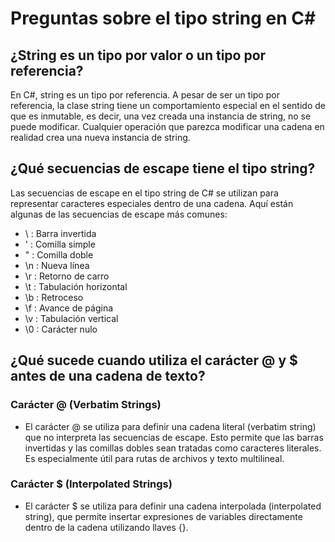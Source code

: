 # Preguntas sobre el tipo string en C#

## ¿String es un tipo por valor o un tipo por referencia?

En C#, string es un tipo por referencia. A pesar de ser un tipo por referencia, la clase string tiene un comportamiento especial en el sentido de que es inmutable, es decir, una vez creada una instancia de string, no se puede modificar. Cualquier operación que parezca modificar una cadena en realidad crea una nueva instancia de string.

## ¿Qué secuencias de escape tiene el tipo string?

Las secuencias de escape en el tipo string de C# se utilizan para representar caracteres especiales dentro de una cadena. Aquí están algunas de las secuencias de escape más comunes:

- \\ : Barra invertida
- \' : Comilla simple
- \" : Comilla doble
- \n : Nueva línea
- \r : Retorno de carro
- \t : Tabulación horizontal
- \b : Retroceso
- \f : Avance de página
- \v : Tabulación vertical
- \0 : Carácter nulo

## ¿Qué sucede cuando utiliza el carácter @ y $ antes de una cadena de texto?

### Carácter @ (Verbatim Strings)
- El carácter @ se utiliza para definir una cadena literal (verbatim string) que no interpreta las secuencias de escape. Esto permite que las barras invertidas y las comillas dobles sean tratadas como caracteres literales. Es especialmente útil para rutas de archivos y texto multilineal.

### Carácter $ (Interpolated Strings)

- El carácter $ se utiliza para definir una cadena interpolada (interpolated string), que permite insertar expresiones de variables directamente dentro de la cadena utilizando llaves {}.